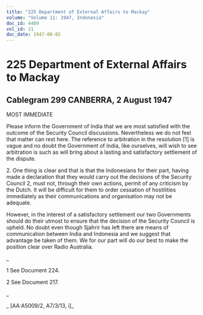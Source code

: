 ```yaml
---
title: "225 Department of External Affairs to Mackay"
volume: "Volume 11: 1947, Indonesia"
doc_id: 4409
vol_id: 11
doc_date: 1947-08-02
---
```


# 225 Department of External Affairs to Mackay

## Cablegram 299 CANBERRA, 2 August 1947

MOST IMMEDIATE

Please inform the Government of India that we are most satisfied with the outcome of the Security Council discussions. Nevertheless we do not feel that matter can rest here. The reference to arbitration in the resolution [1] is vague and no doubt the Government of India, like ourselves, will wish to see arbitration is such as will bring about a lasting and satisfactory settlement of the dispute.

2\. One thing is clear and that is that the Indonesians for their part, having made a declaration that they would carry out the decisions of the Security Council 2, must not, through their own actions, permit of any criticism by the Dutch. It will be difficult for them to order cessation of hostilities immediately as their communications and organisation may not be adequate.

However, in the interest of a satisfactory settlement our two Governments should do their utmost to ensure that the decision of the Security Council is upheld. No doubt even though Sjahrir has left there are means of communication between India and Indonesia and we suggest that advantage be taken of them. We for our part will do our best to make the position clear over Radio Australia.

_

1 See Document 224.

2 See Document 217.

_

_ [AA:A5009/2, A7/3/13, i]_
